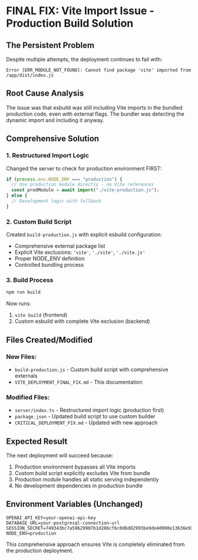# FINAL FIX: Vite Import Issue - Production Build Solution

## The Persistent Problem
Despite multiple attempts, the deployment continues to fail with:
```
Error [ERR_MODULE_NOT_FOUND]: Cannot find package 'vite' imported from /app/dist/index.js
```

## Root Cause Analysis
The issue was that esbuild was still including Vite imports in the bundled production code, even with external flags. The bundler was detecting the dynamic import and including it anyway.

## Comprehensive Solution

### 1. Restructured Import Logic
Changed the server to check for production environment FIRST:
```javascript
if (process.env.NODE_ENV === "production") {
  // Use production module directly - no Vite references
  const prodModule = await import("./vite-production.js");
} else {
  // Development logic with fallback
}
```

### 2. Custom Build Script
Created `build-production.js` with explicit esbuild configuration:
- Comprehensive external package list
- Explicit Vite exclusions: `'vite'`, `'./vite'`, `'./vite.js'`
- Proper NODE_ENV definition
- Controlled bundling process

### 3. Build Process
```bash
npm run build
```
Now runs:
1. `vite build` (frontend)
2. Custom esbuild with complete Vite exclusion (backend)

## Files Created/Modified

### New Files:
- `build-production.js` - Custom build script with comprehensive externals
- `VITE_DEPLOYMENT_FINAL_FIX.md` - This documentation

### Modified Files:
- `server/index.ts` - Restructured import logic (production first)
- `package.json` - Updated build script to use custom builder
- `CRITICAL_DEPLOYMENT_FIX.md` - Updated with new approach

## Expected Result
The next deployment will succeed because:
1. Production environment bypasses all Vite imports
2. Custom build script explicitly excludes Vite from bundle
3. Production module handles all static serving independently
4. No development dependencies in production bundle

## Environment Variables (Unchanged)
```
OPENAI_API_KEY=your-openai-api-key
DATABASE_URL=your-postgresql-connection-url
SESSION_SECRET=749343bc7a59629907b1d286cf6c0d6d82993be9de40900e13636e9379b03c10
NODE_ENV=production
```

This comprehensive approach ensures Vite is completely eliminated from the production deployment.